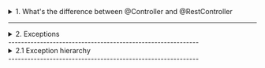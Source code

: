 <details>
  <summary>1. What's the difference between @Controller and @RestController</summary><br>

## Purpose

- `@Controller`: created for MVC application

- `@RestController`: created for API application

- `@Controller` will be handle on frontend side, by way of Thymeleaf, that why we get error if we try to return List<> for example

- `@RestController` will not handle on frontent side and will be transform to json by way of Jackson .json .xml

### Response Type

- `@Controller` typicaly return VIEW NAME, for return directly data we have to use ANNOTATION `@ResponseBody`

- `@RestController`: all methods already annotated `@ResponseBody`

### Class:

`ResponseEntity<List<String>>` - we can add status code and etc

### Annotations:

```java
@Controller
@RestController
@ResponseBody

@RequestMapping("/api/books")
public class BookController {
    //...
}    

@GetMapping("/search")
public String getBookByName(@RequestParam String name) {
    //...
}

```
  
</details>

------------------------------------------------------------

<details>
  <summary>
    2. Exceptions
  </summary><br>

`Exceptions` - is a message that we get after uncorrect app working

</details>
------------------------------------------------------------


<details>
  <summary>
    2.1 Exception hierarchy
  </summary><br>

1 Throwable: Это базовый класс для всех классов ошибок и исключений в Java.

    1.1 Error: Этот подкласс Throwable представляет серьезные ошибки, которые обычно невозможно обработать. Это внутренние ошибки JVM и другие критические ситуации.

        1.1.1 VirtualMachineError - Ошибки, связанные с JVM. 

        1.1.2 OutOfMemoryError - when we add a lot of objects wich garbage collector can't remove, because it very fast
        recursiveMethod - when we do deep recurs

        1.1.3 StackOverflowError - when we do deep recurs

        1.1.4 AssertionError - Сигнализирует об ошибке утверждения.

        ... 

    1.2 Exception: Это базовый класс для всех проверяемых исключений, которые могут и должны быть обработаны в приложении.

        1.2.1 RuntimeException: - for that exception we don't need to add try catch because it works automatically "unchecked exceptions." errors wich display in time of application running

            1.2.1.1 NullPointerException: Возникает, когда приложение пытается использовать объект по ссылке null.

            1.2.1.2 IndexOutOfBoundsException: Сигнализирует о том, что индекс вышел за границы массива или коллекции.

            1.2.1.3 ArithmeticException: Возникает при арифметических ошибках, таких как деление на ноль.
            
            1.2.1.4 IllegalArgumentException: problems with arguments

        1.2.2 IOException: Сигнализирует о проблемах ввода-вывода. Примеры: FileNotFoundException, EOFException.

        1.2.3 SQLException: Ошибки, связанные с доступом к базам данных.



</details>
------------------------------------------------------------
